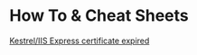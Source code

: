 # How To & Cheat Sheets

[Kestrel/IIS Express certificate expired](blob/main/Visual%20Studio/Dev%20Certificate%20expired.md)

